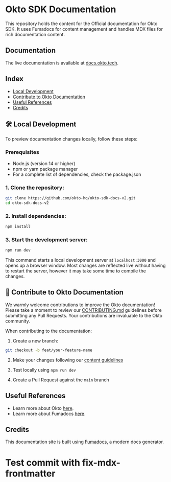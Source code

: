 
# Okto SDK Documentation

This repository holds the content for the Official documentation for Okto SDK. It uses Fumadocs for content management and handles MDX files for rich documentation content.

## Documentation

The live documentation is available at [docs.okto.tech](https://docs.okto.tech).

## Index

- [Local Development](#local-development)
- [Contribute to Okto Documentation](#contribute-to-okto-documentation)
- [Useful References](#useful-references)
- [Credits](#credits)

## 🛠️ Local Development

To preview documentation changes locally, follow these steps:

### Prerequisites
- Node.js (version 14 or higher)
- npm or yarn package manager
- For a complete list of dependencies, check the package.json

### 1. Clone the repository:
```bash
git clone https://github.com/okto-hq/okto-sdk-docs-v2.git
cd okto-sdk-docs-v2
```

### 2. Install dependencies:
```bash
npm install
```

### 3. Start the development server:
```bash
npm run dev
```

This command starts a local development server at `localhost:3000` and opens up a browser window. Most changes are reflected live without having to restart the server, however it may take some time to compile the changes.

## 🤝 Contribute to Okto Documentation

We warmly welcome contributions to improve the Okto documentation! Please take a moment to review our [CONTRIBUTING.md](CONTRIBUTING.md) guidelines before submitting any Pull Requests. Your contributions are invaluable to the Okto community.

When contributing to the documentation:

1. Create a new branch:
```bash
git checkout -b feat/your-feature-name
```

2. Make your changes following our [content guidelines](CONTRIBUTING.md)

3. Test locally using `npm run dev`

4. Create a Pull Request against the `main` branch

## Useful References

- Learn more about Okto [here](https://okto.tech).
- Learn more about Fumadocs [here](https://fumadocs.vercel.app/docs/ui).

## Credits

This documentation site is built using [Fumadocs](https://fumadocs.vercel.app/), a modern docs generator.
# Test commit with fix-mdx-frontmatter
